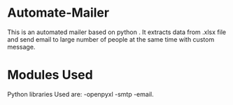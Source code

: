 # Automate-Mailer
This is an automated mailer based on python . It extracts data from .xlsx file and send email to large number of people at the same time with custom message.

# Modules Used

Python libraries Used are:
-openpyxl
-smtp 
-email.




